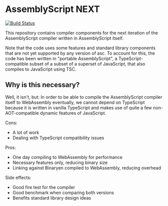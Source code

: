 AssemblyScript NEXT
===================

[![Build Status](https://travis-ci.org/AssemblyScript/next.svg?branch=master)](https://travis-ci.org/AssemblyScript/next)

This repository contains compiler components for the next iteration of the AssemblyScript compiler written in AssemblyScript itself.

Note that the code uses some features and standard library components that are not yet supported by any version of asc. To account for this, the code has been written in "portable AssemblyScript", a TypeScript-compatible subset of a subset of a superset of JavaScript, that also compiles to JavaScript using TSC.

Why is this necessary?
----------------------

Well, it isn't, but: In order to be able to compile the AssemblyScript compiler itself to WebAssembly eventually, we cannot depend on TypeScript because it is written in vanilla TypeScript and makes use of quite a few non-AOT-compatible dynamic features of JavaScript.

Cons:
- A lot of work
- Dealing with TypeScript compatibility issues

Pros:
- One day compiling to WebAssembly for performance
- Necessary features only, reducing binary size
- Linking against Binaryen compiled to WebAssembly, reducing overhead

Side effects:
- Good fire test for the compiler
- Good benchmark when comparing both versions
- Benefits standard library design ideas
